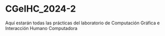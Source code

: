 # CGeIHC_2024-2
Aquí estarán todas las prácticas del laboratorio de Computación Gráfica e Interacción Humano Computadora
